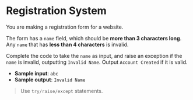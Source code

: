 # Registration System

You are making a registration form for a website.

The form has a `name` field, which should be **more than 3 characters long**. Any `name` that has **less than 4 characters** is invalid.

Complete the code to take the `name` as input, and raise an exception if the `name` is invalid, outputting `Invalid Name`. Output `Account Created` if it is valid.

- **Sample input**: `abc`
- **Sample output**: `Invalid Name`

>Use `try/raise/except` statements.